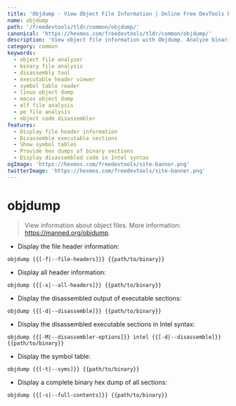 ```yaml
---
title: 'Objdump - View Object File Information | Online Free DevTools by Hexmos'
name: objdump
path: '/freedevtools/tldr/common/objdump/'
canonical: 'https://hexmos.com/freedevtools/tldr/common/objdump/'
description: 'View object file information with Objdump. Analyze binaries, examine headers, and disassemble code. Free online tool, no registration required.'
category: common
keywords:
  - object file analyzer
  - binary file analysis
  - disassembly tool
  - executable header viewer
  - symbol table reader
  - linux object dump
  - macos object dump
  - elf file analysis
  - pe file analysis
  - object code disassembler
features:
  - Display file header information
  - Disassemble executable sections
  - Show symbol tables
  - Provide hex dumps of binary sections
  - Display disassembled code in Intel syntax
ogImage: 'https://hexmos.com/freedevtools/site-banner.png'
twitterImage: 'https://hexmos.com/freedevtools/site-banner.png'
---
```


# objdump

> View information about object files.
> More information: <https://manned.org/objdump>.

- Display the file header information:

`objdump {{[-f|--file-headers]}} {{path/to/binary}}`

- Display all header information:

`objdump {{[-x|--all-headers]}} {{path/to/binary}}`

- Display the disassembled output of executable sections:

`objdump {{[-d|--disassemble]}} {{path/to/binary}}`

- Display the disassembled executable sections in Intel syntax:

`objdump {{[-M|--disassembler-options]}} intel {{[-d|--disassemble]}} {{path/to/binary}}`

- Display the symbol table:

`objdump {{[-t|--syms]}} {{path/to/binary}}`

- Display a complete binary hex dump of all sections:

`objdump {{[-s|--full-contents]}} {{path/to/binary}}`
